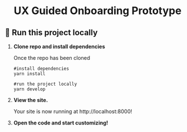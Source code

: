 <h1 align="center">
  UX Guided Onboarding Prototype
</h1>

## 🚀 Run this project locally

1.  **Clone repo and install dependencies**

    Once the repo has been cloned
    
    ```shell
    #install dependencies
    yarn install
    ```

    ```shell
    #run the project locally
    yarn develop
    ```

2.  **View the site.**

    Your site is now running at http://localhost:8000!

3.  **Open the code and start customizing!**

